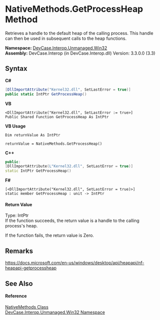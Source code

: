 # NativeMethods.GetProcessHeap Method 
 

Retrieves a handle to the default heap of the calling process. This handle can then be used in subsequent calls to the heap functions.

**Namespace:**&nbsp;<a href="N_DevCase_Interop_Unmanaged_Win32">DevCase.Interop.Unmanaged.Win32</a><br />**Assembly:**&nbsp;DevCase.Interop (in DevCase.Interop.dll) Version: 3.3.0.0 (3.3)

## Syntax

**C#**<br />
``` C#
[DllImportAttribute("Kernel32.dll", SetLastError = true)]
public static IntPtr GetProcessHeap()
```

**VB**<br />
``` VB
<DllImportAttribute("Kernel32.dll", SetLastError := true>]
Public Shared Function GetProcessHeap As IntPtr
```

**VB Usage**<br />
``` VB Usage
Dim returnValue As IntPtr

returnValue = NativeMethods.GetProcessHeap()
```

**C++**<br />
``` C++
public:
[DllImportAttribute(L"Kernel32.dll", SetLastError = true)]
static IntPtr GetProcessHeap()
```

**F#**<br />
``` F#
[<DllImportAttribute("Kernel32.dll", SetLastError = true)>]
static member GetProcessHeap : unit -> IntPtr 

```


#### Return Value
Type: IntPtr<br />If the function succeeds, the return value is a handle to the calling process's heap. 

 If the function fails, the return value is Zero.

## Remarks
<a href="https://docs.microsoft.com/en-us/windows/desktop/api/heapapi/nf-heapapi-getprocessheap" target="_blank">https://docs.microsoft.com/en-us/windows/desktop/api/heapapi/nf-heapapi-getprocessheap</a>

## See Also


#### Reference
<a href="T_DevCase_Interop_Unmanaged_Win32_NativeMethods">NativeMethods Class</a><br /><a href="N_DevCase_Interop_Unmanaged_Win32">DevCase.Interop.Unmanaged.Win32 Namespace</a><br />